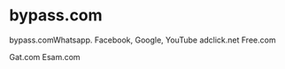 # bypass.com
bypass.comWhatsapp. Facebook, Google, YouTube
adclick.net
Free.com



Gat.com
Esam.com
